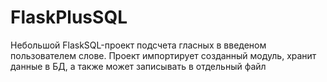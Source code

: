 # FlaskPlusSQL
Небольшой FlaskSQL-проект подсчета гласных в введеном пользователем слове. Проект импортирует созданный модуль, хранит данные в БД, а также может записывать в отдельный файл
